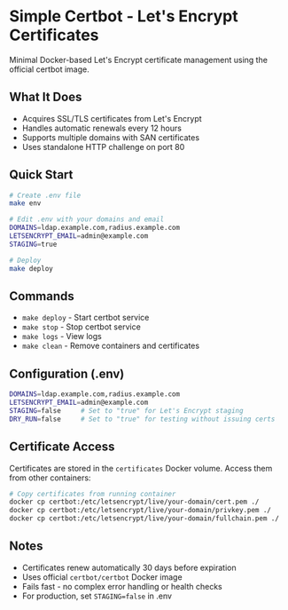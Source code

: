 # Simple Certbot - Let's Encrypt Certificates

Minimal Docker-based Let's Encrypt certificate management using the official certbot image.

## What It Does

- Acquires SSL/TLS certificates from Let's Encrypt
- Handles automatic renewals every 12 hours
- Supports multiple domains with SAN certificates
- Uses standalone HTTP challenge on port 80

## Quick Start

```bash
# Create .env file
make env

# Edit .env with your domains and email
DOMAINS=ldap.example.com,radius.example.com
LETSENCRYPT_EMAIL=admin@example.com
STAGING=true

# Deploy
make deploy
```

## Commands

- `make deploy` - Start certbot service
- `make stop` - Stop certbot service  
- `make logs` - View logs
- `make clean` - Remove containers and certificates

## Configuration (.env)

```bash
DOMAINS=ldap.example.com,radius.example.com
LETSENCRYPT_EMAIL=admin@example.com
STAGING=false     # Set to "true" for Let's Encrypt staging
DRY_RUN=false     # Set to "true" for testing without issuing certs
```

## Certificate Access

Certificates are stored in the `certificates` Docker volume. Access them from other containers:

```bash
# Copy certificates from running container
docker cp certbot:/etc/letsencrypt/live/your-domain/cert.pem ./
docker cp certbot:/etc/letsencrypt/live/your-domain/privkey.pem ./
docker cp certbot:/etc/letsencrypt/live/your-domain/fullchain.pem ./
```

## Notes

- Certificates renew automatically 30 days before expiration
- Uses official `certbot/certbot` Docker image
- Fails fast - no complex error handling or health checks
- For production, set `STAGING=false` in .env